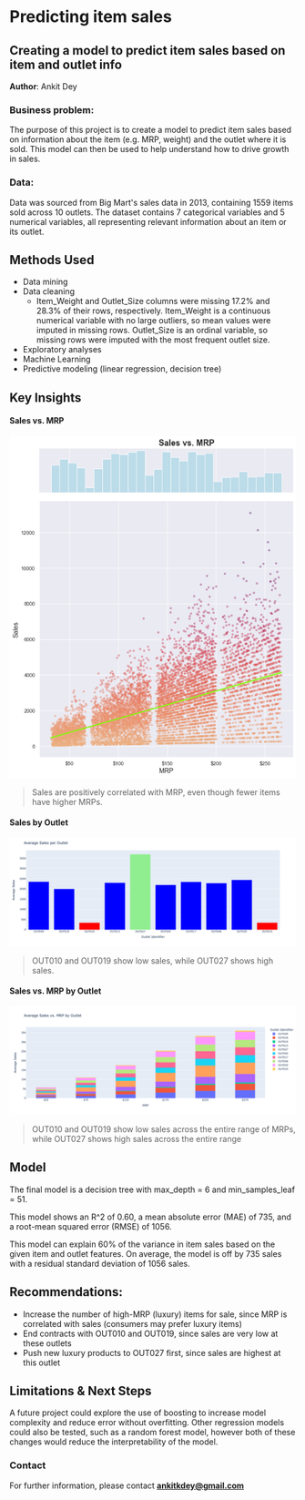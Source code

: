 # Predicting item sales 
## Creating a model to predict item sales based on item and outlet info

**Author**: Ankit Dey

### Business problem:

The purpose of this project is to create a model to predict item sales based on information about the item (e.g. MRP, weight) and the outlet where it is sold. This model can then be used to help understand how to drive growth in sales.


### Data:
Data was sourced from Big Mart's sales data in 2013, containing 1559 items sold across 10 outlets. The dataset contains 7 categorical variables and 5 numerical variables, all representing relevant information about an item or its outlet.


## Methods Used
- Data mining
- Data cleaning
  - Item_Weight and Outlet_Size columns were missing 17.2% and 28.3% of their rows, respectively. Item_Weight is a continuous numerical variable with no large outliers, so mean values were imputed in missing rows. Outlet_Size is an ordinal variable, so missing rows were imputed with the most frequent outlet size.
- Exploratory analyses
- Machine Learning
- Predictive modeling (linear regression, decision tree)


## Key Insights


#### Sales vs. MRP
![Sales vs. MRP](sales_vs_mrp.png)

> Sales are positively correlated with MRP, even though fewer items have higher MRPs.

#### Sales by Outlet
![Sales by Outlet](sales_by_outlet.png)

> OUT010 and OUT019 show low sales, while OUT027 shows high sales.

#### Sales vs. MRP by Outlet
![Sales vs. MRP by Outlet](sales_vs_mrp_by_outlet.png)

> OUT010 and OUT019 show low sales across the entire range of MRPs, while OUT027 shows high sales across the entire range


## Model

The final model is a decision tree with max_depth = 6 and min_samples_leaf = 51.

This model shows an R^2 of 0.60, a mean absolute error (MAE) of 735, and a root-mean squared error (RMSE) of 1056.

This model can explain 60% of the variance in item sales based on the given item and outlet features. On average, the model is off by 735 sales with a residual standard deviation of 1056 sales.


## Recommendations:

- Increase the number of high-MRP (luxury) items for sale, since MRP is correlated with sales (consumers may prefer luxury items)
- End contracts with OUT010 and OUT019, since sales are very low at these outlets
- Push new luxury products to OUT027 first, since sales are highest at this outlet


## Limitations & Next Steps

A future project could explore the use of boosting to increase model complexity and reduce error without overfitting. Other regression models could also be tested, such as a random forest model, however both of these changes would reduce the interpretability of the model.


### Contact


For further information, please contact **ankitkdey@gmail.com**
